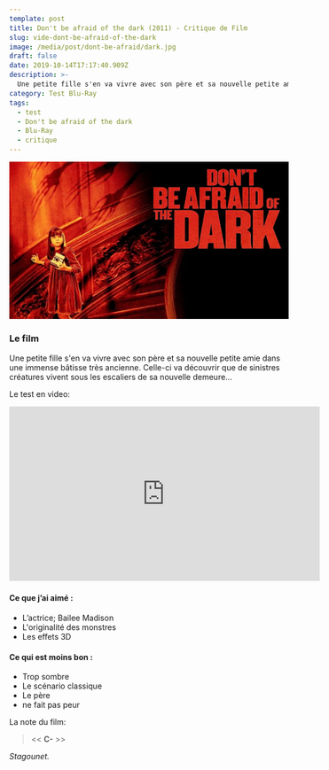 ```yaml
---
template: post
title: Don't be afraid of the dark (2011) - Critique de Film
slug: vide-dont-be-afraid-of-the-dark
image: /media/post/dont-be-afraid/dark.jpg
draft: false
date: 2019-10-14T17:17:40.909Z
description: >-
  Une petite fille s'en va vivre avec son père et sa nouvelle petite amie dans une immense bâtisse très ancienne. Celle-ci va découvrir que de sinistres créatures vivent sous les escaliers de sa nouvelle demeure...
category: Test Blu-Ray
tags:
  - test
  - Don't be afraid of the dark
  - Blu-Ray
  - critique
---
```


![](/media/post/dont-be-afraid/dark.jpg)

### Le film
Une petite fille s'en va vivre avec son père et sa nouvelle petite amie dans une immense bâtisse très ancienne. Celle-ci va découvrir que de sinistres créatures vivent sous les escaliers de sa nouvelle demeure...

Le test en video: 
<iframe width="560" height="315" src="https://www.youtube.com/embed/x0clpzujc80" frameborder="0" allow="accelerometer; autoplay; encrypted-media; gyroscope; picture-in-picture" allowfullscreen></iframe>


#### Ce que j’ai aimé :

* L’actrice; Bailee Madison
* L'originalité des monstres
* Les effets 3D


#### Ce qui est moins bon :

* Trop sombre
* Le scénario classique
* Le père
* ne fait pas peur

La note du film:

> << **C-** >>

_Stagounet._
